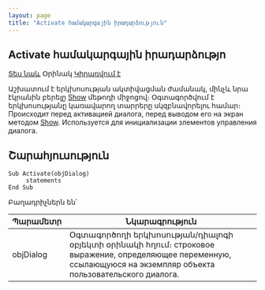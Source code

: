 ```yaml
---
layout: page
title: "Activate համակարգային իրադարձություն"
---
```


## Activate համակարգային իրադարձությո


[Տես նաև](../scriptstproced.md) Օրինակ [Կիրառվում է](../Functions/AsDialog.md)


Աշխատում է երկխոսության ակտիվացման ժամանակ, մինչև նրա էկրանին բերելը [Show](../Functions/AsDialog/Show.html) մեթոդի միջոցով։ Օգտագործվում է երկխոսությանը կառավարող տարրերը սկզբնավորելու համար։ 
Происходит перед активацией диалога, перед выводом его на экран методом [Show](../Functions/AsDialog/Show.html). Используется для инициализации злементов управления диалога.


## Շարահյուսություն

```as4x
Sub Activate(objDialog)
     statements
End Sub
```

Բաղադրիչներն են՝


| Պարամետր | Նկարագրություն |
|--|--|
| objDialog | Օգտագործողի երկխոսության/դիալոգի օբյեկտի օրինակի հղում։ строковое выражение, определяющее переменную, ссылающуюся на экземпляр объекта пользовательского диалога. |



